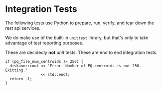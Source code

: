 # Integration Tests
The following tests use Python to prepare, run, verify, and tear down the rest api services.

We do make use of the built-in `unittest` library, but that's only to take advantage of test reporting purposes.

These are decidedly **not** _unit_ tests. These are end to end integration tests.



    if (pq_file_num_centroids != 256) {
      diskann::cout << "Error. Number of PQ centroids is not 256. Exitting."
                    << std::endl;
      return -1;
    }
